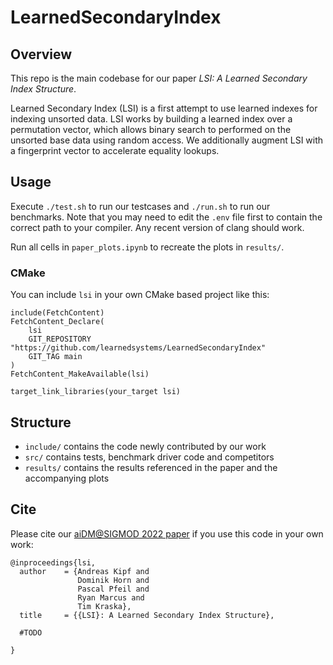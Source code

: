 # LearnedSecondaryIndex

## Overview 
This repo is the main codebase for our paper _LSI: A Learned Secondary Index Structure_.

Learned Secondary Index (LSI) is a first attempt to use learned indexes for indexing unsorted data.
LSI works by building a learned index over a permutation vector,
which allows binary search to performed on the unsorted base data using random access.
We additionally augment LSI with a fingerprint vector to accelerate equality lookups. 

## Usage

Execute `./test.sh` to run our testcases and `./run.sh` to run our benchmarks.
Note that you may need to edit the `.env` file first to contain the correct path to your compiler.
Any recent version of clang should work.

Run all cells in `paper_plots.ipynb` to recreate the plots in `results/`.

### CMake

You can include `lsi` in your own CMake based project like this:
``` lsi
include(FetchContent)
FetchContent_Declare(
    lsi
    GIT_REPOSITORY "https://github.com/learnedsystems/LearnedSecondaryIndex"
    GIT_TAG main
)
FetchContent_MakeAvailable(lsi)

target_link_libraries(your_target lsi)
```

## Structure

- `include/` contains the code newly contributed by our work
- `src/` contains tests, benchmark driver code and competitors
- `results/` contains the results referenced in the paper and the accompanying plots

## Cite

Please cite our [aiDM@SIGMOD 2022 paper](https://dl.acm.org/doi/TODO) if you use this code in your own work:

```
@inproceedings{lsi,
  author    = {Andreas Kipf and
               Dominik Horn and
               Pascal Pfeil and
               Ryan Marcus and
               Tim Kraska},
  title     = {{LSI}: A Learned Secondary Index Structure},

  #TODO

}
```
